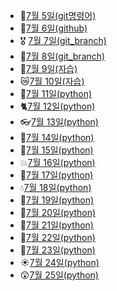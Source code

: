 - 💪[7월 5일(git명령어)](./7.5_git_간단한_명령어_정리.md)
- 🚩[7월 6일(github)](./7.6_git_수업내용.md)
- 🎖️ [7월 7일(git_branch)](./7.7_수업.md)
- 🌅[7월 8일(git_branch)](./7.8_수업.MD)
- 👿[7월 9일(자습)](./7.9_자습.md)
- 😿[7월 10일(자습)](./7.10_자습.md)
- 🧐[7월 11일(python)](./7.11_python.md)
- 🐈[7월 12일(python)](./7.12_python.md)
- 👓[7월 13일(python)](./7.13_python.md)
- 🤢[7월 14일(python)](./7.14_python.md)
- 🐶[7월 15일(python)](./7.15_python.md)
- 💥[7월 16일(python)](./7.16_python.md)
- 🍅[7월 17일(python)](./7.17_python.md)
- 💧[7월 18일(python)](./7.18_python.md)
- 🧠[7월 19일(python)](./7.19_python.md)
- 🎁[7월 20일(python)](./7.20_python.md)
- 🌂[7월 21일(python)](./7.21_python.md)
- 💨[7월 22일(python)](./7.22_python.md)
- 🤪[7월 23일(python)](./7.23_python_json.md)
- ☀️[7월 24일(python)](./7.24_python_swEA.md)
- 😲[7월 25일(python)](./7.25_python.md)
